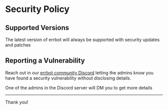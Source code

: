 # Security Policy

## Supported Versions

The latest version of errbot will always be supported with security updates and patches

## Reporting a Vulnerability

Reach out in our [errbot community Discord](https://discord.gg/qvnxqyuVpM) letting the admins know you have found a security vulnerability without disclosing details.

One of the admins in the Discord server will DM you to get more details

---

Thank you!
